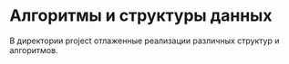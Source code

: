 # Алгоритмы и структуры данных

В директории project отлаженные реализации различных структур и алгоритмов.

